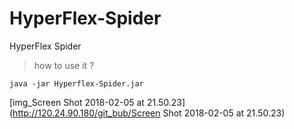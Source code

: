 # HyperFlex-Spider
HyperFlex Spider

> how to use it ?
```shell
java -jar Hyperflex-Spider.jar
```
[img_Screen Shot 2018-02-05 at 21.50.23](http://120.24.90.180/git_bub/Screen Shot 2018-02-05 at 21.50.23)
